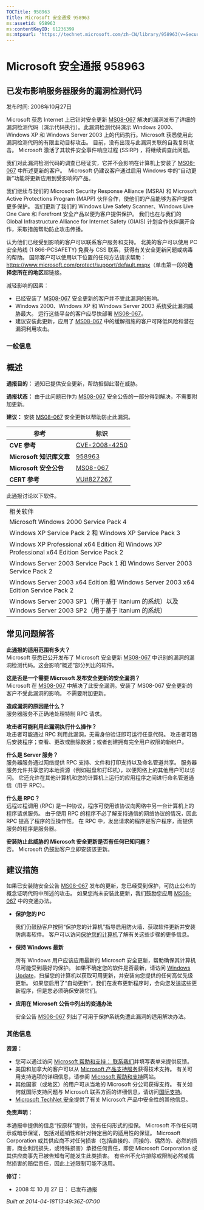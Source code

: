 ```yaml
---
TOCTitle: 958963
Title: Microsoft 安全通报 958963
ms:assetid: 958963
ms:contentKeyID: 61236399
ms:mtpsurl: 'https://technet.microsoft.com/zh-CN/library/958963(v=Security.10)'
---
```




Microsoft 安全通报 958963
=========================

已发布影响服务器服务的漏洞检测代码
----------------------------------

发布时间: 2008年10月27日

Microsoft 获悉 Internet 上已针对安全更新 [MS08-067](https://technet.microsoft.com/security/bulletin/ms08-067) 解决的漏洞发布了详细的漏洞检测代码（演示代码执行）。此漏洞检测代码演示 Windows 2000、Windows XP 和 Windows Server 2003 上的代码执行。Microsoft 获悉使用此漏洞检测代码的有限主动目标攻击。 目前，没有出现与此漏洞关联的自我复制攻击。 Microsoft 激活了其软件安全事件响应过程 (SSIRP) ，将继续调查此问题。

我们对此漏洞检测代码的调查已经证实，它并不会影响在计算机上安装了 [MS08-067](https://technet.microsoft.com/security/bulletin/ms08-067) 中所述更新的客户。  Microsoft 仍建议客户通过启用 Windows 中的“自动更新”功能将更新应用到受影响的产品。

我们继续与我们的 Microsoft Security Response Alliance (MSRA) 和 Microsoft Active Protections Program (MAPP) 伙伴合作，使他们的产品能够为客户提供更多保护。 我们更新了我们的 Windows Live Safety Scanner、Windows Live One Care 和 Forefront 安全产品以便为客户提供保护。 我们也在与我们的 Global Infrastructure Alliance for Internet Safety (GIAIS) 计划合作伙伴展开合作，采取措施帮助防止攻击传播。

认为他们已经受到影响的客户可以联系客户服务和支持。 北美的客户可以使用 PC 安全热线 (1 866-PCSAFETY) 免费与 CSS 联系，获得有关安全更新问题或病毒的帮助。 国际客户可以使用以下位置的任何方法请求帮助： <https://www.microsoft.com/protect/support/default.mspx>（单击第一段的**选择您所在的地区**超链接。

减轻影响的因素：

-   已经安装了 [MS08-067](https://technet.microsoft.com/security/bulletin/ms08-067) 安全更新的客户并不受此漏洞的影响。
-   Windows 2000、Windows XP 和 Windows Server 2003 系统受此漏洞威胁最大。 运行这些平台的客户应尽快部署 [MS08-067](https://technet.microsoft.com/security/bulletin/ms08-067)。
-   建议安装此更新，应用了 [MS08-067](https://technet.microsoft.com/security/bulletin/ms08-067) 中的缓解措施的客户可降低风险和潜在漏洞利用攻击。

### 一般信息

概述
----


**通报目的：** 通知已提供安全更新，帮助抵御此潜在威胁。

**通报状态：** 由于此问题已作为 [MS08-067](https://technet.microsoft.com/security/bulletin/ms08-067) 安全公告的一部分得到解决，不需要附加更新。

**建议：** 安装 [MS08-067](https://technet.microsoft.com/security/bulletin/ms08-067) 安全更新以帮助防止此漏洞。

<p> </p>

| 参考                     | 标识                                                                             |
|--------------------------|----------------------------------------------------------------------------------|
| **CVE 参考**             | [CVE-2008-4250](https://www.cve.mitre.org/cgi-bin/cvename.cgi?name=cve-2008-4250) |
| **Microsoft 知识库文章** | [958963](https://support.microsoft.com/kb/958963)                                 |
| **Microsoft 安全公告**   | [MS08-067](https://technet.microsoft.com/security/bulletin/ms08-067)              |
| **CERT 参考**            | [VU\#827267](https://www.kb.cert.org/vuls/id/827267)                              |

此通报讨论以下软件。

<p> </p>

|                                                                                                           |
|-----------------------------------------------------------------------------------------------------------|
| 相关软件                                                                                                  |
| Microsoft Windows 2000 Service Pack 4                                                                     |
| Windows XP Service Pack 2 和 Windows XP Service Pack 3                                                    |
| Windows XP Professional x64 Edition 和 Windows XP Professional x64 Edition Service Pack 2                 |
| Windows Server 2003 Service Pack 1 和 Windows Server 2003 Service Pack 2                                  |
| Windows Server 2003 x64 Edition 和 Windows Server 2003 x64 Edition Service Pack 2                         |
| Windows Server 2003 SP1（用于基于 Itanium 的系统）以及 Windows Server 2003 SP2（用于基于 Itanium 的系统） |

常见问题解答
------------


**此通报的适用范围有多大？**  
Microsoft 获悉已公开发布了 Microsoft 安全更新 [MS08-067](https://technet.microsoft.com/security/bulletin/ms08-067) 中识别的漏洞的漏洞检测代码。这会影响“概述”部分列出的软件。

**这是否是一个需要 Microsoft 发布安全更新的安全漏洞？**  
Microsoft 在 [MS08-067](https://technet.microsoft.com/security/bulletin/ms08-067) 中解决了此安全漏洞。安装了 MS08-067 安全更新的客户不受此漏洞的影响。 不需要附加更新。

**造成漏洞的原因是什么？**  
服务器服务不正确地处理特制 RPC 请求。

**攻击者可能利用此漏洞执行什么操作？**  
攻击者可能通过 RPC 利用此漏洞，无需身份验证即可运行任意代码。 攻击者可随后安装程序；查看、更改或删除数据；或者创建拥有完全用户权限的新帐户。

**什么是 Server 服务？**  
服务器服务通过网络提供 RPC 支持、文件和打印支持以及命名管道共享。 服务器服务允许共享您的本地资源（例如磁盘和打印机），以便网络上的其他用户可以访问。 它还允许在其他计算机和您的计算机上运行的应用程序之间进行命名管道通信（用于 RPC）。

**什么是 RPC？**  
远程过程调用 (RPC) 是一种协议，程序可使用该协议向网络中另一台计算机上的程序请求服务。 由于使用 RPC 的程序不必了解支持通信的网络协议的情况，因此 RPC 提高了程序的互操作性。 在 RPC 中，发出请求的程序是客户程序，而提供服务的程序是服务器。

**安装防止此威胁的 Microsoft 安全更新是否有任何已知问题？**  
否。 Microsoft 仍鼓励客户立即安装该更新。

建议措施
--------


如果已安装随安全公告 [MS08-067](https://technet.microsoft.com/security/bulletin/ms08-067) 发布的更新，您已经受到保护，可防止公布的概念证明代码中所述的攻击。 如果您尚未安装此更新，我们鼓励您应用 [MS08-067](https://technet.microsoft.com/security/bulletin/ms08-067) 中的变通办法。

-   **保护您的 PC**

    我们仍鼓励客户按照“保护您的计算机”指导启用防火墙、获取软件更新并安装防病毒软件。 客户可以访问[保护您的计算机](https://www.microsoft.com/protect/computer/default.mspx)了解有关这些步骤的更多信息。

-   **保持 Windows 最新**

    所有 Windows 用户应该应用最新的 Microsoft 安全更新，帮助确保其计算机尽可能受到最好的保护。 如果不确定您的软件是否最新，请访问 [Windows Update](https://windowsupdate.microsoft.com/)，扫描您的计算机以获取可用更新，并安装向您提供的任何高优先级更新。 如果您启用了“自动更新”，我们在发布更新程序时，会向您发送这些更新程序，但是您必须确保安装它们。

-   **应用在 Microsoft 公告中列出的变通办法**

    安全公告 [MS08-067](https://technet.microsoft.com/security/bulletin/ms08-067) 列出了可用于保护系统免遭此漏洞的适用解决办法。

### 其他信息

**资源：**

-   您可以通过访问 [Microsoft 帮助和支持： 联系我们](https://support.microsoft.com/common/survey.aspx?scid=sw;en;1257&amp;showpage=1&amp;ws=technet&amp;sd=tech)并填写表单来提供反馈。
-   美国和加拿大的客户可以从 [Microsoft 产品支持服务](https://go.microsoft.com/fwlink/?linkid=21131)获得技术支持。 有关可用支持选项的详细信息，请参阅 [Microsoft 帮助和支持](https://support.microsoft.com/default.aspx?ln=zh-cn)网站。
-   其他国家（或地区）的用户可从当地的 Microsoft 分公司获得支持。 有关如何就国际支持问题与 Microsoft 联系方面的详细信息，请访问[国际支持](https://go.microsoft.com/fwlink/?linkid=21155)。
-   [Microsoft TechNet 安全](https://go.microsoft.com/fwlink/?linkid=21132)提供了有关 Microsoft 产品中安全性的其他信息。

**免责声明：**

本通报中提供的信息“按原样”提供，没有任何形式的担保。 Microsoft 不作任何明示或暗示保证，包括对适销性和针对特定目的的适用性的保证。 Microsoft Corporation 或其供应商不对任何损害（包括直接的、间接的、偶然的、必然的损害，商业利润损失，或特殊损害）承担任何责任，即使 Microsoft Corporation 或其供应商事先已被告知有可能发生此类损害。 有些州不允许排除或限制必然或偶然损害的赔偿责任，因此上述限制可能不适用。

**修订：**

-   2008 年 10 月 27 日： 已发布通报

*Built at 2014-04-18T13:49:36Z-07:00*
